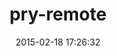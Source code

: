 ---
layout: post
title:  "pry-remote"
repo:   "Mon-Ouie/pry-remote"
date:   2015-02-18 17:26:32
gemurl: http://github.com/Mon-Ouie/pry-remote
---